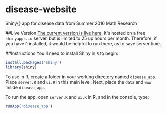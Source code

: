 # disease-website
Shiny{} app for disease data from Summer 2016 Math Research

##Live Version
[The current version is live here](https://msandgren.shinyapps.io/Diseases_2/). It's hosted on a free `shinyapps.io` server, but is limited to 25 up hours per month. Therefore, if you have `R` installed, it would be helpful to run there, as to save server time.

##Instructions
You'll need to install Shiny in `R` to begin: 
```R
install.packages('shiny')
library(shiny)
```

To use in R, create a folder in your working directory named `disease_app`. Place `server.R` and `ui.R` in this main level. Next, place the `data` and `www` inside `disease_app`. 

To run the app, open `server.R` and `ui.R` in R, and in the console, type: 
```R
runApp('disease_app')
```
